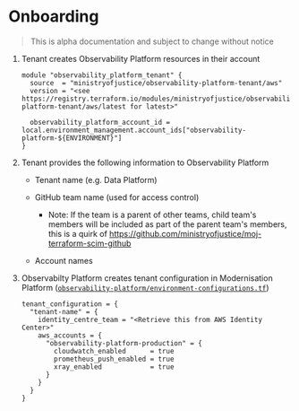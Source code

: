 # Onboarding

> This is alpha documentation and subject to change without notice

1. Tenant creates Observability Platform resources in their account

    ```hcl
    module "observability_platform_tenant" {
      source  = "ministryofjustice/observability-platform-tenant/aws"
      version = "<see https://registry.terraform.io/modules/ministryofjustice/observability-platform-tenant/aws/latest for latest>"

      observability_platform_account_id = local.environment_management.account_ids["observability-platform-${ENVIRONMENT}"]
    }
    ```

1. Tenant provides the following information to Observability Platform

    - Tenant name (e.g. Data Platform)

    - GitHub team name (used for access control)

      - Note: If the team is a parent of other teams, child team's members will be included as part of the parent team's members,
        this is a quirk of <https://github.com/ministryofjustice/moj-terraform-scim-github>

    - Account names

1. Observabilty Platform creates tenant configuration in Modernisation Platform ([`observability-platform/environment-configurations.tf`](https://github.com/ministryofjustice/modernisation-platform-environments/blob/main/terraform/environments/observability-platform/environment-configurations.tf))

    ```hcl
    tenant_configuration = {
      "tenant-name" = {
        identity_centre_team = "<Retrieve this from AWS Identity Center>"
        aws_accounts = {
          "observability-platform-production" = {
            cloudwatch_enabled      = true
            prometheus_push_enabled = true
            xray_enabled            = true
          }
        }
      }
    }
    ```
